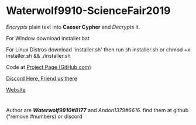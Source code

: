 # Waterwolf9910-ScienceFair2019

_Encrypts_ plain text into **Caeser Cypher** and _Decrypts_ it.

For Window download installer.bat

For Linux Distros download 'installer.sh' then run sh installer.sh or chmod +x installer.sh && ./installer.sh

Code at [Project Page (GitHub.com)](https://github.com/Waterwolf9910/Waterwolf9910-ScienceFair2019)

[Discord Here, Friend us there](https://discordapp.com)

[Website](https://waterwolf9910-litemodpack-1-12-2.glitch.me/)

#
#
#
Author are **_Waterwolf9910#8177_** and _Andon1379#6616_. find them at github ("remove #numbers) or discord
